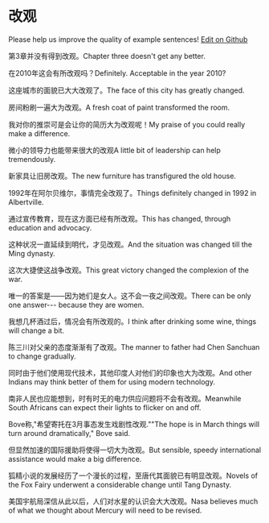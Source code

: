 # 改观

Please help us improve the quality of example sentences! [Edit on Github](https://github.com/jiyushe/jiyu-example-sentence-source/blob/main/chinese/gaiguan.md)

<p><span class="chinese">第3章并没有得到改观。</span><span class="english">Chapter three doesn't get any better.</span></p>

<p><span class="chinese">在2010年这会有所改观吗？</span><span class="english">Definitely. Acceptable in the year 2010?</span></p>

<p><span class="chinese">这座城市的面貌已大大改观了。</span><span class="english">The face of this city has greatly changed.</span></p>

<p><span class="chinese">房间粉刷一遍大为改观。</span><span class="english">A fresh coat of paint transformed the room.</span></p>

<p><span class="chinese">我对你的推崇可是会让你的简历大为改观呢！</span><span class="english">My praise of you could really make a difference.</span></p>

<p><span class="chinese">微小的领导力也能带来很大的改观</span><span class="english">A little bit of leadership can help tremendously.</span></p>

<p><span class="chinese">新家具让旧房改观。</span><span class="english">The new furniture has transfigured the old house.</span></p>

<p><span class="chinese">1992年在阿尔贝维尔，事情完全改观了。</span><span class="english">Things definitely changed in 1992 in Albertville.</span></p>

<p><span class="chinese">通过宣传教育，现在这方面已经有所改观。</span><span class="english">This has changed, through education and advocacy.</span></p>

<p><span class="chinese">这种状况一直延续到明代，才见改观。</span><span class="english">And the situation was changed till the Ming dynasty.</span></p>

<p><span class="chinese">这次大捷使这战争改观。</span><span class="english">This great victory changed the complexion of the war.</span></p>

<p><span class="chinese">唯一的答案是——因为她们是女人。这不会一夜之间改观。</span><span class="english">There can be only one answer--- because they are women.</span></p>

<p><span class="chinese">我想几杯酒过后，情况会有所改观的。</span><span class="english">I think after drinking some wine, things will change a bit.</span></p>

<p><span class="chinese">陈三川对父亲的态度渐渐有了改观。</span><span class="english">The manner to father had Chen Sanchuan to change gradually.</span></p>

<p><span class="chinese">同时由于他们使用现代技术，其他印度人对他们的印象也大为改观。</span><span class="english">And other Indians may think better of them for using modern technology.</span></p>

<p><span class="chinese">南非人民也应能想到，时有时无的电力供应问题将不会有改观。</span><span class="english">Meanwhile South Africans can expect their lights to flicker on and off.</span></p>

<p><span class="chinese">Bove称,"希望寄托在3月事态发生戏剧性改观."</span><span class="english">"The hope is in March things will turn around dramatically," Bove said.</span></p>

<p><span class="chinese">但显然加速的国际援助将使得一切大为改观。</span><span class="english">But sensible, speedy international assistance would make a big difference.</span></p>

<p><span class="chinese">狐精小说的发展经历了一个漫长的过程，至唐代其面貌已有明显改观。</span><span class="english">Novels of the Fox Fairy underwent a considerable change until Tang Dynasty.</span></p>

<p><span class="chinese">美国宇航局深信从此以后，人们对水星的认识会大大改观。</span><span class="english">Nasa believes much of what we thought about Mercury will need to be revised.</span></p>

